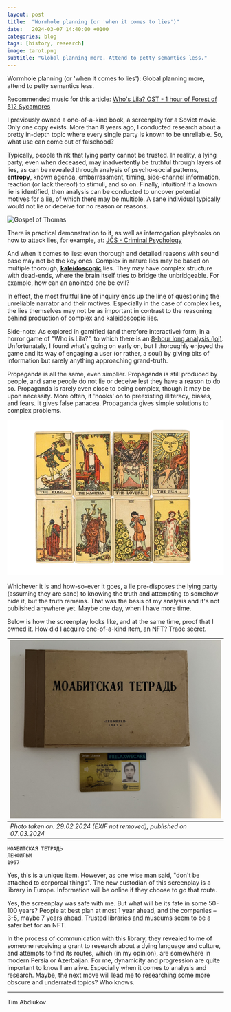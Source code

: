 ```yaml
---
layout: post
title:  "Wormhole planning (or 'when it comes to lies')"
date:   2024-03-07 14:40:00 +0100
categories: blog
tags: [history, research]
image: tarot.png
subtitle: "Global planning more. Attend to petty semantics less."
---
```


Wormhole planning (or 'when it comes to lies'): Global planning more, attend to petty semantics less.

Recommended music for this article: [Who's Lila? OST - 1 hour of Forest of 512 Sycamores](https://www.youtube.com/watch?v=Hd3BlOq-dss)

I previously owned a one-of-a-kind book, a screenplay for a Soviet movie. Only one copy exists. More than 8 years ago, I conducted research about a pretty in-depth topic where every single party is known to be unreliable. So, what use can come out of falsehood?

Typically, people think that lying party cannot be trusted. In reality, a lying party, even when deceased, may inadvertently be truthful through layers of lies, as can be revealed through analysis of psycho-social patterns, **entropy**, known agenda, embarrassment, timing, side-channel information, reaction (or lack thereof) to stimuli, and so on. Finally, intuition! If a known lie is identified, then analysis can be conducted to uncover potential motives for a lie, of which there may be multiple. A sane individual typically would not lie or deceive for no reason or reasons.  

![Gospel of Thomas](https://upload.wikimedia.org/wikipedia/commons/thumb/4/42/El_Evangelio_de_Tom%C3%A1s-Gospel_of_Thomas-_Codex_II_Manuscritos_de_Nag_Hammadi-The_Nag_Hammadi_manuscripts.png/480px-El_Evangelio_de_Tom%C3%A1s-Gospel_of_Thomas-_Codex_II_Manuscritos_de_Nag_Hammadi-The_Nag_Hammadi_manuscripts.png)

There is practical demonstration to it, as well as interrogation playbooks on how to attack lies, for example, at: [JCS - Criminal Psychology](https://www.youtube.com/@JCS)

And when it comes to lies: even thorough and detailed reasons with sound base may not be the key ones.  Complex in nature lies may be based on multiple thorough, **<ins>kaleidoscopic</ins>** lies. They may have complex structure with dead-ends, where the brain itself tries to bridge the unbridgeable. For example, how can an anointed one be evil? 

In effect, the most fruitful line of inquiry ends up the line of questioning the unreliable narrator and their motives. Especially in the case of complex lies, the lies themselves may not be as important in contrast to the reasoning behind production of complex and kaleidoscopic lies.

Side-note: As explored in gamified (and therefore interactive) form, in a horror game of "Who is Lila?", to which there is an [8-hour long analysis (lol)](https://www.youtube.com/watch?v=TiH2SjjowKw). Unfortunately, I found what's going on early on, but I thoroughly enjoyed the game and its way of engaging a user (or rather, a soul) by giving bits of information but rarely anything approaching grand-truth.

Propaganda is all the same, even simplier. Propaganda is still produced by people, and sane people do not lie or deceive lest they have a reason to do so. Propaganda is rarely even close to being complex, though it may be upon necessity. More often, it 'hooks' on to preexisting illiteracy, biases, and fears. It gives false panacea. Propaganda gives simple solutions to complex problems.

![tarot](tarot.png)

Whichever it is and how-so-ever it goes, a lie pre-disposes the lying party (assuming they are sane) to knowing the truth and attempting to somehow hide it, but the truth remains. That was the basis of my analysis and it's not published anywhere yet. Maybe one day, when I have more time.

Below is how the screenplay looks like, and at the same time, proof that I owned it. How did I acquire one-of-a-kind item, an NFT? Trade secret.

![IMG_0488.jpg](IMG_0488.jpg) | 
---- | 
*Photo taken on: 29.02.2024 (EXIF not removed), published on 07.03.2024* |

```
МОАБИТСКАЯ ТЕТРАДЬ
ЛЕНФИЛЬМ
1967
```

Yes, this is a unique item. However, as one wise man said, "don't be attached to corporeal things". The new custodian of this screenplay is a library in Europe. Information will be online if they choose to go that route.

Yes, the screenplay was safe with me. But what will be its fate in some 50-100 years? People at best plan at most 1 year ahead, and the companies – 3-5, maybe 7 years ahead. Trusted libraries and museums seem to be a safer bet for an NFT.

In the process of communication with this library, they revealed to me of someone receiving a grant to research about a dying language and culture, and attempts to find its routes, which (in my opinion), are somewhere in modern Persia or Azerbaijan. For me, dynamicity and progression are quite important to know I am alive. Especially when it comes to analysis and research. Maybe, the next move will lead me to researching some more obscure and underrated topics? Who knows. 

----------------------
Tim Abdiukov
